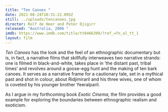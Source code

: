 ```yaml
---
title: "Ten Canoes "
date: 2021-08-24T10:31:22.095Z
still: ../uploads/tencanoes.jpg
director: Rolf de Heer and Peter Djigirr
released: "Australia, 2006 "
imdb: https://www.imdb.com/title/tt0466399/?ref_=fn_al_tt_1
layout: film
---
```

*Ten Canoes* has the look and the feel of an ethnographic documentary but is, in fact, a narrative films that skillfully interweaves two narrative strands: one is filmed in black-and-white, takes place in ‘the distant past, tribal times’ and revolves around a goose-egg hunt and the making of ten bark canoes. It serves as a narrative frame for a cautionary tale, set in a mythical past and shot in colour, about Ridjimiraril and his three wives, one of whom is coveted by his younger brother Yeeralparil.

As I argue in my forthcoming book *Exotic Cinema*, the film provides a good example for exploring the boundaries between ethnographic realism and exoticism.
